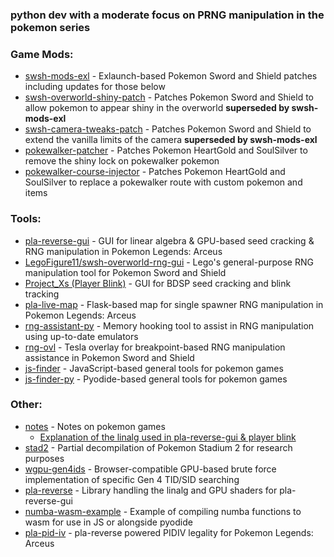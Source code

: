 ### python dev with a moderate focus on PRNG manipulation in the pokemon series


### Game Mods:
- [swsh-mods-exl](https://github.com/Lincoln-LM/swsh-mods-exl) - Exlaunch-based Pokemon Sword and Shield patches including updates for those below
- [swsh-overworld-shiny-patch](https://github.com/Lincoln-LM/swsh-overworld-shiny-patch) - Patches Pokemon Sword and Shield to allow pokemon to appear shiny in the overworld **superseded by swsh-mods-exl**
- [swsh-camera-tweaks-patch](https://github.com/Lincoln-LM/swsh-camera-tweaks-patch) - Patches Pokemon Sword and Shield to extend the vanilla limits of the camera **superseded by swsh-mods-exl**
- [pokewalker-patcher](https://github.com/Lincoln-LM/pokewalker-patcher) - Patches Pokemon HeartGold and SoulSilver to remove the shiny lock on pokewalker pokemon
- [pokewalker-course-injector](https://github.com/Lincoln-LM/pokewalker-course-injector) - Patches Pokemon HeartGold and SoulSilver to replace a pokewalker route with custom pokemon and items

### Tools:
- [pla-reverse-gui](https://github.com/Lincoln-LM/pla-reverse-gui) - GUI for linear algebra & GPU-based seed cracking & RNG manipulation in Pokemon Legends: Arceus
- [LegoFigure11/swsh-overworld-rng-gui](https://github.com/LegoFigure11/swsh-overworld-rng-gui) - Lego's general-purpose RNG manipulation tool for Pokemon Sword and Shield
- [Project_Xs (Player Blink)](https://github.com/Lincoln-LM/Project_Xs) - GUI for BDSP seed cracking and blink tracking
- [pla-live-map](https://github.com/Lincoln-LM/PLA-Live-Map) - Flask-based map for single spawner RNG manipulation in Pokemon Legends: Arceus  
- [rng-assistant-py](https://github.com/Lincoln-LM/rng-assistant-py) - Memory hooking tool to assist in RNG manipulation using up-to-date emulators
- [rng-ovl](https://github.com/Lincoln-LM/rng-ovl) - Tesla overlay for breakpoint-based RNG manipulation assistance in Pokemon Sword and Shield
- [js-finder](https://github.com/Lincoln-LM/JS-Finder) - JavaScript-based general tools for pokemon games
- [js-finder-py](https://github.com/Lincoln-LM/js-finder-py) - Pyodide-based general tools for pokemon games

### Other:
- [notes](https://github.com/Lincoln-LM/notes) - Notes on pokemon games
  - [Explanation of the linalg used in pla-reverse-gui & player blink](https://lincoln-lm.github.io/notes/published-notes/linalg-fixed-seeds)
- [stad2](https://github.com/Lincoln-LM/stad2) - Partial decompilation of Pokemon Stadium 2 for research purposes
- [wgpu-gen4ids](https://github.com/Lincoln-LM/wgpu-gen4ids) - Browser-compatible GPU-based brute force implementation of specific Gen 4 TID/SID searching
- [pla-reverse](https://github.com/Lincoln-LM/pla-reverse) - Library handling the linalg and GPU shaders for pla-reverse-gui
- [numba-wasm-example](https://github.com/Lincoln-LM/numba-wasm-example) - Example of compiling numba functions to wasm for use in JS or alongside pyodide
- [pla-pid-iv](https://github.com/Lincoln-LM/pla-pid-iv) - pla-reverse powered PIDIV legality for Pokemon Legends: Arceus
